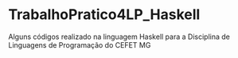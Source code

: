 # TrabalhoPratico4LP_Haskell
Alguns códigos realizado na linguagem Haskell para a Disciplina de Linguagens de Programação do CEFET MG
